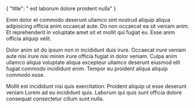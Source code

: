 {
  "title": " est laborum dolore proident nulla"
}

Enim dolor et commodo deserunt ullamco sint nostrud aliquip aliqua adipisicing officia anim occaecat aute. Do non occaecat ea sit veniam anim. Et reprehenderit in voluptate amet sit et mollit qui fugiat eu. Esse anim officia aliquip velit.

Dolor anim sit do ipsum non in incididunt duis irure. Occaecat irure veniam aute nisi irure nisi minim irure officia fugiat in dolor veniam. Culpa anim ullamco aliqua voluptate aliqua excepteur ullamco deserunt eiusmod elit fugiat commodo incididunt enim. Tempor eu proident aliqua aliquip commodo esse.

Mollit est incididunt nisi quis exercitation. Proident aliquip ut esse deserunt veniam Lorem ad eu incididunt quis. Laborum qui quis sunt officia dolore consequat consectetur cillum sunt nulla.